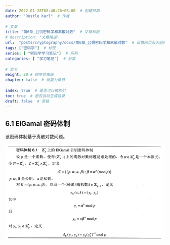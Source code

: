 ```yaml
---
date: 2022-01-28T08:48:26+08:00  # 创建日期
author: "Rustle Karl"  # 作者

# 文章
title: "第6章_公钥密码学和离散对数"  # 文章标题
# description: "文章描述"
url:  "posts/cryptography/docs/第6章_公钥密码学和离散对数"  # 设置网页永久链接
tags: ["密码学"]  # 标签
series: [ "密码学学习笔记"]  # 系列
categories: [ "学习笔记"]  # 分类

# 章节
weight: 20 # 排序优先级
chapter: false  # 设置为章节

index: true  # 是否可以被索引
toc: true  # 是否自动生成目录
draft: false  # 草稿
---
```


## 6.1 ElGamal 密码体制

该密码体制基于离散对数问题。

![](../assets/images/密码体制6.1_ElGamal公钥密码体制.png)


